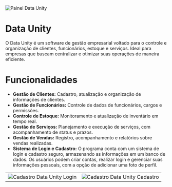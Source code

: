 <img src="https://i.ibb.co/N2yNnRZ/Data-Unity.png" alt="Painel Data Unity" style="max-width:100%;">

# Data Unity

<p>O Data Unity é um software de gestão empresarial voltado para o controle e organização de clientes, funcionários, estoque e serviços. Ideal para empresas que buscam centralizar e otimizar suas operações de maneira eficiente.</p>

# Funcionalidades

<ul>
  <li><b>Gestão de Clientes:</b> Cadastro, atualização e organização de informações de clientes.</li>
  <li><b>Gestão de Funcionários:</b> Controle de dados de funcionários, cargos e permissões.</li>
  <li><b>Controle de Estoque:</b> Monitoramento e atualização de inventário em tempo real.</li>
  <li><b>Gestão de Serviços:</b> Planejamento e execução de serviços, com acompanhamento de status e prazos.</li>
  <li><b>Gestão de Vendas:</b> Registro, acompanhamento e relatórios sobre vendas realizadas.</li>
  <li><b>Sistema de Login e Cadastro:</b> O programa conta com um sistema de login e cadastro seguro, armazenando as informações em um banco de dados. Os usuários podem criar contas, realizar login e gerenciar suas informações pessoais, com a opção de adicionar uma foto de perfil.</li>
</ul>

<table>
  <tr>
    <td>
      <img src="https://i.ibb.co/fDk6Hq1/Data-Unity2.png" alt="Cadastro Data Unity Login" style="max-width:100%;">
    </td>
    <td>
      <img src="https://i.ibb.co/k2Q5Sxk/Data-Unity3.png" alt="Cadastro Data Unity Cadastro" style="max-width:100%;">
    </td>
  </tr>
</table>
